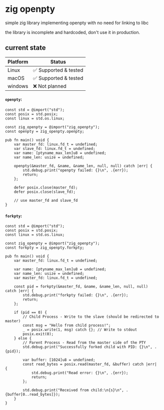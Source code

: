 # zig openpty

simple zig library implementing openpty with no need for linking to libc


the library is incomplete and hardcoded, don't use it in production.

## current state

| Platform | Status | 
| --- | --- |
| Linux | ✅ Supported & tested | 
| macOS | ✅ Supported & tested | 
| windows | ❌ Not planned |


#### `openpty`:
```zig
const std = @import("std");
const posix = std.posix;
const linux = std.os.linux;

const zig_openpty = @import("zig_openpty");
const openpty = zig_openpty.openpty;

pub fn main() void {
    var master_fd: linux.fd_t = undefined;
    var slave_fd: linux.fd_t = undefined;
    var name: [ptyname_max_len]u8 = undefined;
    var name_len: usize = undefined;

    openpty(&master_fd, &name, &name_len, null, null) catch |err| {
        std.debug.print("openpty failed: {}\n", .{err});
        return;
    };

    defer posix.close(master_fd);
    defer posix.close(slave_fd);

    // use master_fd and slave_fd
}
```

#### `forkpty`:
```zig
const std = @import("std");
const posix = std.posix;
const linux = std.os.linux;

const zig_openpty = @import("zig_openpty");
const forkpty = zig_openpty.forkpty;

pub fn main() void {
    var master_fd: linux.fd_t = undefined;

    var name: [ptyname_max_len]u8 = undefined;
    var name_len: usize = undefined;
    var master_fd: linux.fd_t = undefined;

    const pid = forkpty(&master_fd, &name, &name_len, null, null) catch |err| {
        std.debug.print("forkpty failed: {}\n", .{err});
        return;
    };

    if (pid == 0) {
        // Child Process - Write to the slave (should be redirected to master)
        const msg = "Hello from child process!";
        _ = posix.write(1, msg) catch {}; // Write to stdout
        posix.exit(0);
    } else {
        // Parent Process - Read from the master side of the PTY
        std.debug.print("Successfully forked child with PID: {}\n", .{pid});

        var buffer: [1024]u8 = undefined;
        const read_bytes = posix.read(master_fd, &buffer) catch |err| {
            std.debug.print("Read error: {}\n", .{err});
            return;
        };

        std.debug.print("Received from child:\n{s}\n", .{buffer[0..read_bytes]});
    }
}
```
